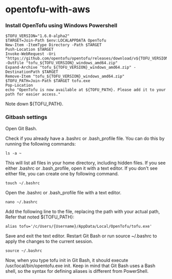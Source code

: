 # opentofu-with-aws


### Install OpenTofu using Windows Powershell
```
$TOFU_VERSION="1.6.0-alpha2"
$TARGET=Join-Path $env:LOCALAPPDATA OpenTofu
New-Item -ItemType Directory -Path $TARGET
Push-Location $TARGET
Invoke-WebRequest -Uri "https://github.com/opentofu/opentofu/releases/download/v${TOFU_VERSION}/tofu_${TOFU_VERSION}_windows_amd64.zip" -OutFile "tofu_${TOFU_VERSION}_windows_amd64.zip"
Expand-Archive "tofu_${TOFU_VERSION}_windows_amd64.zip" -DestinationPath $TARGET
Remove-Item "tofu_${TOFU_VERSION}_windows_amd64.zip"
$TOFU_PATH=Join-Path $TARGET tofu.exe
Pop-Location
echo "OpenTofu is now available at ${TOFU_PATH}. Please add it to your path for easier access."
```

Note down ${TOFU_PATH}.


### Gitbash settings
Open Git Bash.

Check if you already have a .bashrc or .bash_profile file. You can do this by running the following commands:
```
ls -a ~
```
This will list all files in your home directory, including hidden files.
If you see either .bashrc or .bash_profile, open it with a text editor. If you don't see either file, you can create one by following command.
```
touch ~/.bashrc
```
Open the .bashrc or .bash_profile file with a text editor.
```
nano ~/.bashrc
```
Add the following line to the file, replacing the path with your actual path, Refer that noted ${TOFU_PATH}:
```
alias tofu='/c/Users/{Username}/AppData/Local/OpenTofu/tofu.exe'
```
Save and exit the text editor.
Restart Git Bash or run source ~/.bashrc to apply the changes to the current session.
```
source ~/.bashrc
```

Now, when you type tofu init in Git Bash, it should execute /usr/local/bin/opentofu.exe init. Keep in mind that Git Bash uses a Bash shell, so the syntax for defining aliases is different from PowerShell.
